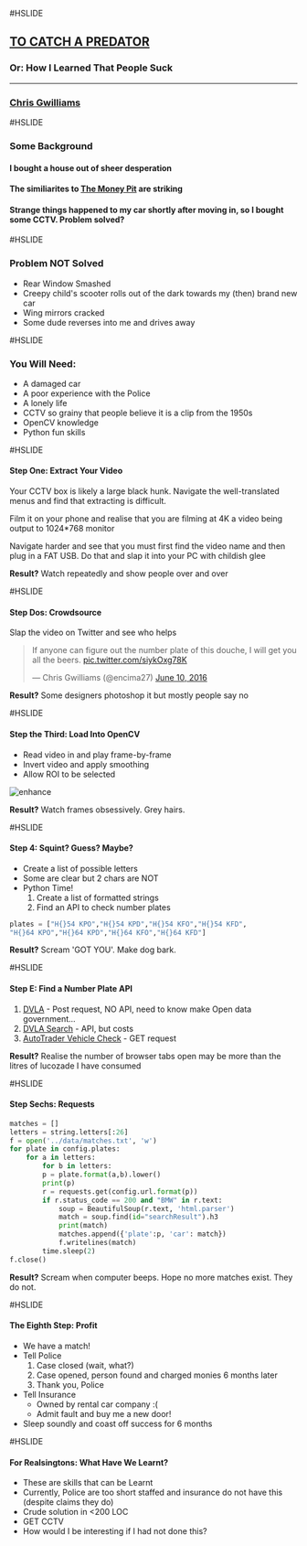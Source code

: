 #HSLIDE

## [TO CATCH A PREDATOR](https://github.com/encima/crash-catch)
### Or: How I Learned That People Suck

---

### [Chris Gwilliams](https:twitter.com/encima27)

#HSLIDE 

### Some Background

#### I bought a house out of sheer desperation 
#### The similiarites to [The Money Pit](http://www.imdb.com/title/tt0091541/) are striking
#### Strange things happened to my car shortly after moving in, so I bought some CCTV. Problem solved?

#HSLIDE

### Problem **NOT** Solved

* Rear Window Smashed
* Creepy child's scooter rolls out of the dark towards my (then) brand new car
* Wing mirrors cracked
* Some dude reverses into me and drives away

#HSLIDE 

### You Will Need:

* A damaged car <!-- .element: class="fragment" -->
* A poor experience with the Police <!-- .element: class="fragment" -->
* A lonely life <!-- .element: class="fragment" -->
* CCTV so grainy that people believe it is a clip from the 1950s <!-- .element: class="fragment" -->
* OpenCV knowledge <!-- .element: class="fragment" -->
* Python fun skills <!-- .element: class="fragment" -->

#HSLIDE 

#### Step One: Extract Your Video

<p>Your CCTV box is likely a large black hunk. Navigate the well-translated menus and find that extracting is difficult.</p>
<p>Film it on your phone and realise that you are filming at 4K a video being output to 1024*768 monitor</p>
<p>Navigate harder and see that you must first find the video name and then plug in a FAT USB. Do that and slap it into your PC with childish glee</p>

**Result?** Watch repeatedly and show people over and over 

#HSLIDE

#### Step Dos: Crowdsource

<p>Slap the video on Twitter and see who helps</p>
<blockquote class="twitter-tweet" data-lang="en"><p lang="en" dir="ltr">If anyone can figure out the number plate of this douche, I will get you all the beers. <a href="https://t.co/siykOxg78K">pic.twitter.com/siykOxg78K</a></p>&mdash; Chris Gwilliams (@encima27) <a href="https://twitter.com/encima27/status/741157774386724864">June 10, 2016</a></blockquote>
<script async src="//platform.twitter.com/widgets.js" charset="utf-8"></script>

**Result?** Some designers photoshop it but mostly people say no

#HSLIDE

#### Step the Third: Load Into OpenCV 

* Read video in and play frame-by-frame 
* Invert video and apply smoothing 
* Allow ROI to be selected

![enhance](http://i.giphy.com/10nMEclFWTPCp2.gif)

**Result?** Watch frames obsessively. Grey hairs.

#HSLIDE 

#### Step 4: Squint? Guess? Maybe?

* Create a list of possible letters
* Some are clear but 2 chars are NOT
* Python Time!
    1. Create a list of formatted strings
    2. Find an API to check number plates

```python 
plates = ["H{}54 KPO","H{}54 KPD","H{}54 KFO","H{}54 KFD",
"H{}64 KPO","H{}64 KPD","H{}64 KFO","H{}64 KFD"]
```

**Result?** Scream 'GOT YOU'. Make dog bark. 

#HSLIDE 

#### Step E: Find a Number Plate API

1. [DVLA](https://vehicleenquiry.service.gov.uk/) - Post request, NO API, need to know make Open data government...
2. [DVLA Search](https://dvlasearch.co.uk/) - API, but costs
3. [AutoTrader Vehicle Check](https://www.vehiclecheck.co.uk/?SC=132&vrm=<PLATE>) - GET request

**Result?** Realise the number of browser tabs open may be more than the litres of lucozade I have consumed

#HSLIDE 

#### Step Sechs: Requests

```python 
matches = []
letters = string.letters[:26]
f = open('../data/matches.txt', 'w')
for plate in config.plates:
    for a in letters:
        for b in letters:
		p = plate.format(a,b).lower()
		print(p)
		r = requests.get(config.url.format(p))
		if r.status_code == 200 and "BMW" in r.text:
		    soup = BeautifulSoup(r.text, 'html.parser')
		    match = soup.find(id="searchResult").h3
		    print(match)
		    matches.append({'plate':p, 'car': match})
		    f.writelines(match)
		time.sleep(2)
f.close() 
```

**Result?** Scream when computer beeps. Hope no more matches exist. They do not.

#HSLIDE 

#### The Eighth Step: Profit

* We have a match!
* Tell Police  
    1. Case closed (wait, what?)
    2. Case opened, person found and charged monies 6 months later <!-- .element: class="fragment" -->
    3. Thank you, Police <!-- .element: class="fragment" -->
* Tell Insurance
    * Owned by rental car company :(
    * Admit fault and buy me a new door!
* Sleep soundly and coast off success for 6 months 

#HSLIDE 

#### For Realsingtons: What Have We Learnt?

* These are skills that can be Learnt
* Currently, Police are too short staffed and insurance do not have this (despite claims they do)
* Crude solution in <200 LOC 
* GET CCTV 
* How would I be interesting if I had not done this?



